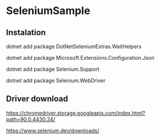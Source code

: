 # SeleniumSample

## Instalation

dotnet add package DotNetSeleniumExtras.WaitHelpers

dotnet add package Microsoft.Extensions.Configuration.Json

dotnet add package Selenium.Support

dotnet add package Selenium.WebDriver


## Driver download

https://chromedriver.storage.googleapis.com/index.html?path=90.0.4430.24/

https://www.selenium.dev/downloads/
